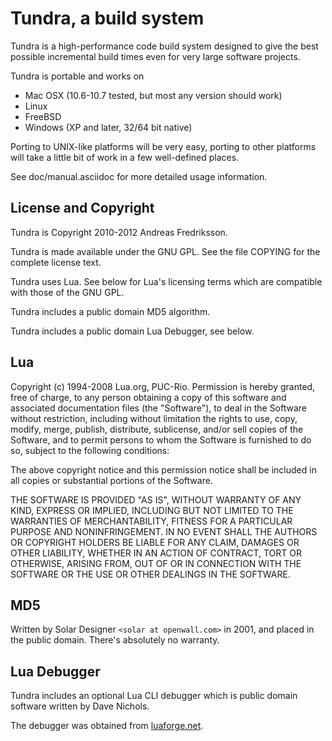 
Tundra, a build system
=============================================================================

Tundra is a high-performance code build system designed to give the best
possible incremental build times even for very large software projects.

Tundra is portable and works on

  - Mac OSX (10.6-10.7 tested, but most any version should work)
  - Linux
  - FreeBSD
  - Windows (XP and later, 32/64 bit native)

Porting to UNIX-like platforms will be very easy, porting to other platforms
will take a little bit of work in a few well-defined places.

See doc/manual.asciidoc for more detailed usage information.

License and Copyright
-----------------------------------------------------------------------------

Tundra is Copyright 2010-2012 Andreas Fredriksson.

Tundra is made available under the GNU GPL. See the file COPYING for the
complete license text.

Tundra uses Lua. See below for Lua's licensing terms which are compatible with
those of the GNU GPL.

Tundra includes a public domain MD5 algorithm.

Tundra includes a public domain Lua Debugger, see below.

Lua
-----------------------------------------------------------------------------

Copyright (c) 1994-2008 Lua.org, PUC-Rio.
Permission is hereby granted, free of charge, to any person obtaining a copy of
this software and associated documentation files (the "Software"), to deal in
the Software without restriction, including without limitation the rights to
use, copy, modify, merge, publish, distribute, sublicense, and/or sell copies
of the Software, and to permit persons to whom the Software is furnished to do
so, subject to the following conditions:

The above copyright notice and this permission notice shall be included in all
copies or substantial portions of the Software.

THE SOFTWARE IS PROVIDED "AS IS", WITHOUT WARRANTY OF ANY KIND, EXPRESS OR
IMPLIED, INCLUDING BUT NOT LIMITED TO THE WARRANTIES OF MERCHANTABILITY,
FITNESS FOR A PARTICULAR PURPOSE AND NONINFRINGEMENT. IN NO EVENT SHALL THE
AUTHORS OR COPYRIGHT HOLDERS BE LIABLE FOR ANY CLAIM, DAMAGES OR OTHER
LIABILITY, WHETHER IN AN ACTION OF CONTRACT, TORT OR OTHERWISE, ARISING FROM,
OUT OF OR IN CONNECTION WITH THE SOFTWARE OR THE USE OR OTHER DEALINGS IN THE
SOFTWARE.

MD5
-----------------------------------------------------------------------------

Written by Solar Designer `<solar at openwall.com>` in 2001, and placed in the
public domain.  There's absolutely no warranty.

Lua Debugger
-----------------------------------------------------------------------------

Tundra includes an optional Lua CLI debugger which is public domain software
written by Dave Nichols.

The debugger was obtained from [luaforge.net](http://luaforge.net/projects/clidebugger/).
